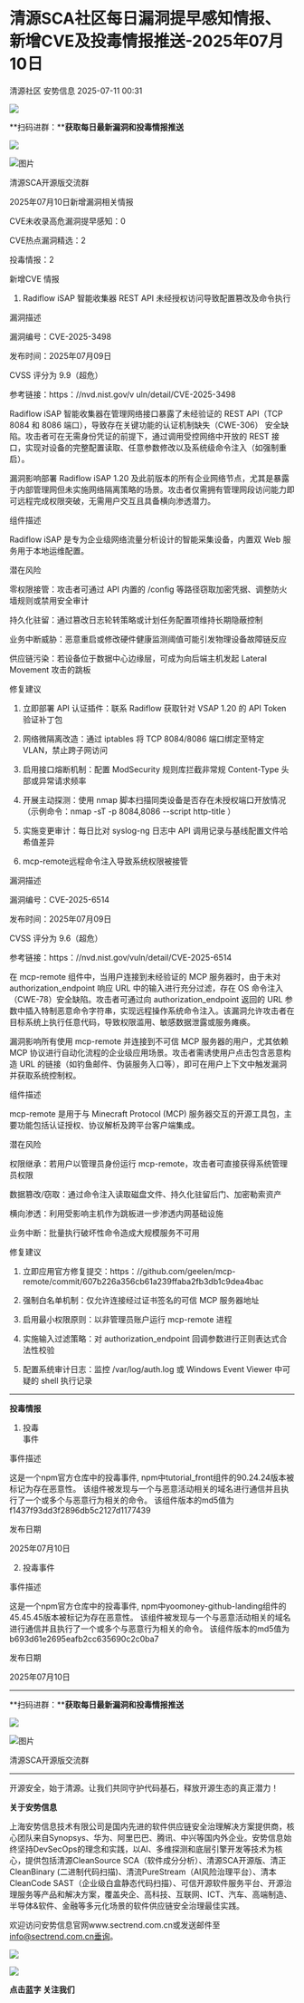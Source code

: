 #  清源SCA社区每日漏洞提早感知情报、新增CVE及投毒情报推送-2025年07月10日  
清源社区  安势信息   2025-07-11 00:31  
  
![](https://mmbiz.qpic.cn/sz_mmbiz_gif/ibSWU7ian1thvJpbKXyJVyQ2vRt08HVKaXPaHV41WepeiaRMSGeQjolNavSyuzCuMhxnZiaz3AcjLicY7zt63GDPvicQ/640?wx_fmt=gif "")  
  
**扫码进群：****获取每日最新漏洞和投毒情报推送**  
  
![](https://mmbiz.qpic.cn/sz_mmbiz_png/ibSWU7ian1thvGLXW1YhlNVtwe5W4zdr03icuibcKxXS7qxo1HfiaqoPdrulgthmplCQ5w86lQjgWQMAcXpZluu0wmA/640?wx_fmt=png&from=appmsg "")  
  
![图片](https://mmbiz.qpic.cn/sz_mmbiz_png/MVPvEL7Qg0HJalXIBXGXSBFLMk2TZAqh23iaHwLpprUov8bNQ95dWDVMTq4qGicM3G6cmsZcCF6RsKyn9p8eQA3Q/640?wx_fmt=png&tp=webp&wxfrom=5&wx_lazy=1 "")  
  
清源SCA开源版交流群  
  
  
  
  
  
  
  
  
  
  
2025年07月10日新增漏洞相关情报  
  
  
CVE未收录高危漏洞提早感知：0  
  
CVE热点漏洞精选：2  
  
投毒情报：2  
  
  
  
  
  
新增CVE 情报  
  
  
  
1. Radiflow iSAP 智能收集器 REST API 未经授权访问导致配置篡改及命令执行  
  
  
漏洞描述  
  
漏洞编号：CVE-2025-3498  
  
发布时间：2025年07月09日  
  
CVSS 评分为 9.9（超危）  
  
参考链接：https：//nvd.nist.gov/v uln/detail/CVE-2025-3498  
  
Radiflow iSAP 智能收集器在管理网络接口暴露了未经验证的 REST API（TCP 8084 和 8086 端口），导致存在关键功能的认证机制缺失（CWE-306） 安全缺陷。攻击者可在无需身份凭证的前提下，通过调用受控网络中开放的 REST 接口，实现对设备的完整配置读取、任意参数修改以及系统级命令注入（如强制重启）。  
  
漏洞影响部署 Radiflow iSAP 1.20 及此前版本的所有企业网络节点，尤其是暴露于内部管理网但未实施网络隔离策略的场景。攻击者仅需拥有管理网段访问能力即可远程完成权限突破，无需用户交互且具备横向渗透潜力。  
  
  
组件描述  
  
Radiflow iSAP 是专为企业级网络流量分析设计的智能采集设备，内置双 Web 服务用于本地运维配置。  
  
  
潜在风险  
  
零权限接管：攻击者可通过 API 内置的 /config 等路径窃取加密凭据、调整防火墙规则或禁用安全审计  
  
持久化驻留：通过篡改日志轮转策略或计划任务配置项维持长期隐蔽控制  
  
业务中断威胁：恶意重启或修改硬件健康监测阈值可能引发物理设备故障链反应  
  
供应链污染：若设备位于数据中心边缘层，可成为向后端主机发起 Lateral Movement 攻击的跳板  
  
  
修复建议  
  
1. 立即部署 API 认证插件：联系 Radiflow 获取针对 VSAP 1.20 的 API Token 验证补丁包  
  
2. 网络微隔离改造：通过 iptables 将 TCP 8084/8086 端口绑定至特定 VLAN，禁止跨子网访问  
  
3. 启用接口熔断机制：配置 ModSecurity 规则库拦截非常规 Content-Type 头部或异常请求频率  
  
4. 开展主动探测：使用 nmap 脚本扫描同类设备是否存在未授权端口开放情况（示例命令：nmap -sT -p 8084,8086 --script http-title <target>）  
  
5. 实施变更审计：每日比对 syslog-ng 日志中 API 调用记录与基线配置文件哈希值差异  
  
  
2. mcp-remote远程命令注入导致系统权限被接管  
  
  
漏洞描述  
  
漏洞编号：CVE-2025-6514  
  
发布时间：2025年07月09日  
  
CVSS 评分为 9.6（超危）  
  
参考链接：https：//nvd.nist.gov/vuln/detail/CVE-2025-6514  
  
在 mcp-remote 组件中，当用户连接到未经验证的 MCP 服务器时，由于未对 authorization_endpoint 响应 URL 中的输入进行充分过滤，存在 OS 命令注入（CWE-78）安全缺陷。攻击者可通过向 authorization_endpoint 返回的 URL 参数中插入特制恶意命令字符串，实现远程操作系统命令注入。该漏洞允许攻击者在目标系统上执行任意代码，导致权限滥用、敏感数据泄露或服务瘫痪。  
  
漏洞影响所有使用 mcp-remote 并连接到不可信 MCP 服务器的用户，尤其依赖 MCP 协议进行自动化流程的企业级应用场景。攻击者需诱使用户点击包含恶意构造 URL 的链接（如钓鱼邮件、伪装服务入口等），即可在用户上下文中触发漏洞并获取系统控制权。  
  
  
组件描述  
  
mcp-remote 是用于与 Minecraft Protocol (MCP) 服务器交互的开源工具包，主要功能包括认证授权、协议解析及跨平台客户端集成。  
  
  
潜在风险  
  
权限继承：若用户以管理员身份运行 mcp-remote，攻击者可直接获得系统管理员权限  
  
数据篡改/窃取：通过命令注入读取磁盘文件、持久化驻留后门、加密勒索资产  
  
横向渗透：利用受影响主机作为跳板进一步渗透内网基础设施  
  
业务中断：批量执行破坏性命令造成大规模服务不可用  
  
  
修复建议  
  
1. 立即应用官方修复提交：https：//github.com/geelen/mcp-remote/commit/607b226a356cb61a239ffaba2fb3db1c9dea4bac  
  
2. 强制白名单机制：仅允许连接经过证书签名的可信 MCP 服务器地址  
  
3. 启用最小权限原则：以非管理员账户运行 mcp-remote 进程  
  
4. 实施输入过滤策略：对 authorization_endpoint 回调参数进行正则表达式合法性校验  
  
5. 配置系统审计日志：监控 /var/log/auth.log 或 Windows Event Viewer 中可疑的 shell 执行记录  
  
****  
**投毒情报**  
  
  
1. 投毒  
事件  
  
  
事件描述  
  
这是一个npm官方仓库中的投毒事件, npm中tutorial_front组件的90.24.24版本被标记为存在恶意性。 该组件被发现与一个与恶意活动相关的域名进行通信并且执行了一个或多个与恶意行为相关的命令。 该组件版本的md5值为f1437f93dd3f2896db5c2127d1177439  
  
  
发布日期  
  
2025年07月10日  
  
  
2. 投毒事件  
  
  
事件描述  
  
这是一个npm官方仓库中的投毒事件, npm中yoomoney-github-landing组件的45.45.45版本被标记为存在恶意性。 该组件被发现与一个与恶意活动相关的域名进行通信并且执行了一个或多个与恶意行为相关的命令。 该组件版本的md5值为b693d61e2695eafb2cc635690c2c0ba7  
  
  
发布日期  
  
2025年07月10日  
  
  
****  
**扫码进群：****获取每日最新漏洞和投毒情报推送**  
  
![](https://mmbiz.qpic.cn/sz_mmbiz_png/ibSWU7ian1thvGLXW1YhlNVtwe5W4zdr03icuibcKxXS7qxo1HfiaqoPdrulgthmplCQ5w86lQjgWQMAcXpZluu0wmA/640?wx_fmt=png&from=appmsg "")  
  
![图片](https://mmbiz.qpic.cn/sz_mmbiz_png/MVPvEL7Qg0HJalXIBXGXSBFLMk2TZAqh23iaHwLpprUov8bNQ95dWDVMTq4qGicM3G6cmsZcCF6RsKyn9p8eQA3Q/640?wx_fmt=png&tp=webp&wxfrom=5&wx_lazy=1 "")  
  
清源SCA开源版交流群  
  
****  
  
  
开源安全，始于清源。让我们共同守护代码基石，释放开源生态的真正潜力！  
  
  
**关于安势信息**  
  
  
上海安势信息技术有限公司是国内先进的软件供应链安全治理解决方案提供商，核心团队来自Synopsys、华为、阿里巴巴、腾讯、中兴等国内外企业。安势信息始终坚持DevSecOps的理念和实践，以AI、多维探测和底层引擎开发等技术为核心，提供包括清源CleanSource SCA（软件成分分析）、清源SCA开源版、清正CleanBinary (二进制代码扫描)、清流PureStream（AI风险治理平台）、清本CleanCode SAST（企业级白盒静态代码扫描）、可信开源软件服务平台、开源治理服务等产品和解决方案，覆盖央企、高科技、互联网、ICT、汽车、高端制造、半导体&软件、金融等多元化场景的软件供应链安全治理最佳实践。  
  
  
欢迎访问安势信息官网www.sectrend.com.cn或发送邮件至 info@sectrend.com.cn垂询。  
  
![](https://mmbiz.qpic.cn/sz_mmbiz_gif/ibSWU7ian1thvJpbKXyJVyQ2vRt08HVKaXxHczG4WsCrOtWTeECrIBfiacYYzN8uWv0p1JiayvmhDqOnLBEt4HnZow/640?wx_fmt=gif "")  
  
![](https://mmbiz.qpic.cn/sz_mmbiz_gif/ibSWU7ian1thsJfhqflSV8MgJqD32s60b2PF5zeRQ6zmpTCOKG5oa2118EA63XoLxem1ldHCgibnsH3aL0aKFOW9Q/640?wx_fmt=gif "")  
  
**点击蓝字 关注我们**  
  
  
  
  
